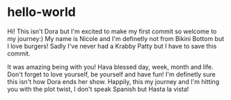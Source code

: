 # hello-world

Hi! This isn't Dora but I'm excited to make my first commit so welcome to my journey:) 
  My name is Nicole and I'm definetly not from Bikini Bottom but I love burgers! 
  Sadly I've never had a Krabby Patty but I have to save this commit. 

It was amazing being with you! Hava blessed day, week, month and life. Don't forget to love yourself, be yourself and have fun!
  I'm definetly sure this isn't how Dora ends her show.
  Happily, this my journey and I'm hitting you with the plot twist, I don't speak Spanish but Hasta la vista!
